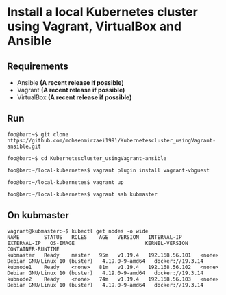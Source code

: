 # Install a local Kubernetes cluster using Vagrant, VirtualBox and Ansible

## Requirements
- Ansible **(A recent release if possible)**
- Vagrant **(A recent release if possible)**
- VirtualBox **(A recent release if possible)**

## Run 
```shell
foo@bar:~$ git clone https://github.com/mohsenmirzaei1991/Kubernetescluster_usingVagrant-ansible.git

foo@bar:~$ cd Kubernetescluster_usingVagrant-ansible

foo@bar:~/local-kubernetes$ vagrant plugin install vagrant-vbguest

foo@bar:~/local-kubernetes$ vagrant up

foo@bar:~/local-kubernetes$ vagrant ssh kubmaster
```

## On kubmaster
```shell
vagrant@kubmaster:~$ kubectl get nodes -o wide
NAME        STATUS   ROLES    AGE   VERSION   INTERNAL-IP      EXTERNAL-IP   OS-IMAGE                       KERNEL-VERSION   CONTAINER-RUNTIME
kubmaster   Ready    master   95m   v1.19.4   192.168.56.101   <none>        Debian GNU/Linux 10 (buster)   4.19.0-9-amd64   docker://19.3.14
kubnode1    Ready    <none>   81m   v1.19.4   192.168.56.102   <none>        Debian GNU/Linux 10 (buster)   4.19.0-9-amd64   docker://19.3.14
kubnode2    Ready    <none>   74m   v1.19.4   192.168.56.103   <none>        Debian GNU/Linux 10 (buster)   4.19.0-9-amd64   docker://19.3.14
```
